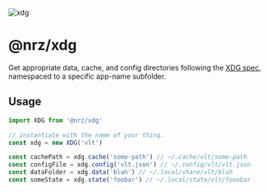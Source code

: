 ![xdg](https://github.com/user-attachments/assets/72b3e499-40c0-4f2a-8cd7-7761303bda62)

# @nrz/xdg

Get appropriate data, cache, and config directories following the [XDG spec](https://wiki.archlinux.org/title/XDG_Base_Directory), namespaced to a specific app-name subfolder.

## Usage

```js
import XDG from '@nrz/xdg'

// instantiate with the name of your thing.
const xdg = new XDG('vlt')

const cachePath = xdg.cache('some-path') // ~/.cache/vlt/some-path
const configFile = xdg.config('vlt.json') // ~/.config/vlt/vlt.json
const dataFolder = xdg.data('blah') // ~/.local/share/vlt/blah
const someState = xdg.state('foobar') // ~/.local/state/vlt/fooobar
```
